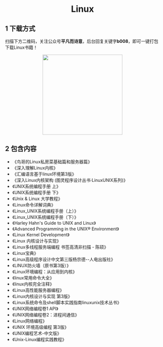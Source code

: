 <h1 align="center">Linux</h1>

## 1 下载方式

扫描下方二维码，关注公众号**平凡而诗意**，后台回复关键字**b008**，即可一键打包下载Linux书籍！

<p align="center">
    <img src="https://s1.ax1x.com/2022/07/10/jsCAdH.jpg" width="260" height="260"></img>
</p>



## 2 包含内容

- 《鸟哥的Linux私房菜基础篇和服务器篇》
- 《深入理解Linux内核》
- 《汇编语言基于linux环境第3版》
- 《深入Linux内核架构 (图灵程序设计丛书·LinuxUNIX系列)》
- 《UNIX系统编程手册 上》
- 《UNIX系统编程手册 下》
- 《Unix & Linux 大学教程》
- 《Linux命令详解词典》
- 《Linux_UNIX系统编程手册（上）》
- 《Linux_UNIX系统编程手册（下）》
- 《Harley Hahn's Guide to UNIX and Linux》
- 《Advanced Programming in the UNIX® Environment》
- 《Linux Kernel Development》
- 《Linux 内核设计与实现》
- 《Linux多线程服务端编程 书签高清非扫描 - 陈硕》
- 《Linux宝典》
- 《Linux高级程序设计中文第三版杨宗德--人电出版社》
- 《LINUX防火墙（原书第3版）》
- 《Linux环境编程：从应用到内核》
- 《linux常用命令大全》
- 《linux内核完全注释》
- 《Linux高性能服务器编程》
- 《Linux内核设计与实现 第3版》
- 《Linux系统命令及shell脚本实践指南linuxunix技术丛书》
- 《UNIX网络编程卷1 API》
- 《UNIX网络编程卷2：进程间通信》
- 《Linux网络编程》
- 《UNIX 环境高级编程 第3版》
- 《UNIX编程艺术-中文版》
- 《Unix-Linux编程实践教程》
